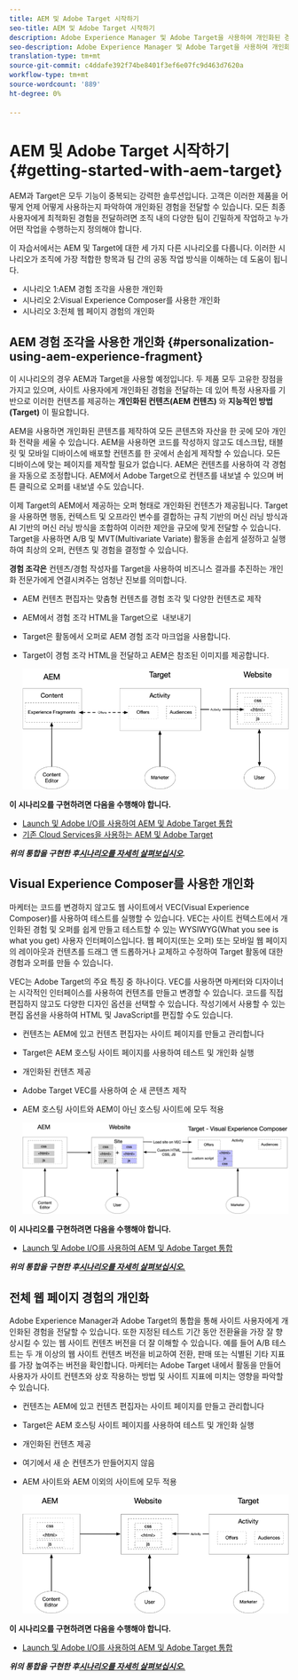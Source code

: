 ```yaml
---
title: AEM 및 Adobe Target 시작하기
seo-title: AEM 및 Adobe Target 시작하기
description: Adobe Experience Manager 및 Adobe Target을 사용하여 개인화된 경험을 제작 및 전달하는 방법을 보여주는 엔드 투 엔드 튜토리얼 이 튜토리얼에서는 전체 프로세스에 관여하는 다양한 성격과 이들이 어떻게 서로 공동 작업하는지에 대해서도 살펴봅니다
seo-description: Adobe Experience Manager 및 Adobe Target을 사용하여 개인화된 경험을 제작 및 전달하는 방법을 보여주는 엔드 투 엔드 튜토리얼 이 튜토리얼에서는 전체 프로세스에 관여하는 다양한 성격과 이들이 어떻게 서로 공동 작업하는지에 대해서도 살펴봅니다
translation-type: tm+mt
source-git-commit: c4ddafe392f74be8401f3ef6e07fc9d463d7620a
workflow-type: tm+mt
source-wordcount: '889'
ht-degree: 0%

---
```



# AEM 및 Adobe Target 시작하기 {#getting-started-with-aem-target}

AEM과 Target은 모두 기능이 중복되는 강력한 솔루션입니다. 고객은 이러한 제품을 어떻게 언제 어떻게 사용하는지 파악하여 개인화된 경험을 전달할 수 있습니다. 모든 최종 사용자에게 최적화된 경험을 전달하려면 조직 내의 다양한 팀이 긴밀하게 작업하고 누가 어떤 작업을 수행하는지 정의해야 합니다.

이 자습서에서는 AEM 및 Target에 대한 세 가지 다른 시나리오를 다룹니다. 이러한 시나리오가 조직에 가장 적합한 항목과 팀 간의 공동 작업 방식을 이해하는 데 도움이 됩니다.

* 시나리오 1:AEM 경험 조각을 사용한 개인화
* 시나리오 2:Visual Experience Composer를 사용한 개인화
* 시나리오 3:전체 웹 페이지 경험의 개인화

## AEM 경험 조각을 사용한 개인화 {#personalization-using-aem-experience-fragment}

이 시나리오의 경우 AEM과 Target을 사용할 예정입니다. 두 제품 모두 고유한 장점을 가지고 있으며, 사이트 사용자에게 개인화된 경험을 전달하는 데 있어 특정 사용자를 기반으로 이러한 컨텐츠를 제공하는 **개인화된 컨텐츠(AEM 컨텐츠)** 와 **지능적인 방법(Target)** 이 필요합니다.

AEM을 사용하면 개인화된 콘텐츠를 제작하여 모든 콘텐츠와 자산을 한 곳에 모아 개인화 전략을 세울 수 있습니다. AEM을 사용하면 코드를 작성하지 않고도 데스크탑, 태블릿 및 모바일 디바이스에 배포할 컨텐츠를 한 곳에서 손쉽게 제작할 수 있습니다. 모든 디바이스에 맞는 페이지를 제작할 필요가 없습니다. AEM은 컨텐츠를 사용하여 각 경험을 자동으로 조정합니다. AEM에서 Adobe Target으로 컨텐츠를 내보낼 수 있으며 버튼 클릭으로 오퍼를 내보낼 수도 있습니다.

이제 Target의 AEM에서 제공하는 오퍼 형태로 개인화된 컨텐츠가 제공됩니다. Target을 사용하면 행동, 컨텍스트 및 오프라인 변수를 결합하는 규칙 기반의 머신 러닝 방식과 AI 기반의 머신 러닝 방식을 조합하여 이러한 제안을 규모에 맞게 전달할 수 있습니다.  Target을 사용하면 A/B 및 MVT(Multivariate Variate) 활동을 손쉽게 설정하고 실행하여 최상의 오퍼, 컨텐츠 및 경험을 결정할 수 있습니다.

**경험 조각은** 컨텐츠/경험 작성자를 Target을 사용하여 비즈니스 결과를 추진하는 개인화 전문가에게 연결시켜주는 엄청난 진보를 의미합니다.

* AEM 컨텐츠 편집자는 맞춤형 컨텐츠를 경험 조각 및 다양한 컨텐츠로 제작
* AEM에서 경험 조각 HTML을 Target으로 &#x200B; 내보내기
* Target&#x200B;은 활동에서 오퍼로 AEM 경험 조각 마크업을 사용합니다.
* Target이 경험 조각 HTML을 전달하고 AEM은 참조된 이미지를 제공합니다.

   ![경험 조각 다이어그램을 사용한 개인화](assets/personalization-use-case-1/use-case-1-diagram.png)

**이 시나리오를 구현하려면 다음을 수행해야 합니다.**

* [Launch 및 Adobe I/O를 사용하여 AEM 및 Adobe Target 통합](./implementation.md#integrating-aem-target-options)
* [기존 Cloud Services을 사용하는 AEM 및 Adobe Target](./implementation.md#integrating-aem-target-options)

***위의 통합을 구현한 후[시나리오를 자세히 살펴보십시오](./personalization-use-case-1.md).***

## Visual Experience Composer를 사용한 개인화

마케터는 코드를 변경하지 않고도 웹 사이트에서 VEC(Visual Experience Composer)를 사용하여 테스트를 실행할 수 있습니다. VEC는 사이트 컨텍스트에서 개인화된 경험 및 오퍼를 쉽게 만들고 테스트할 수 있는 WYSIWYG(What you see is what you get) 사용자 인터페이스입니다. 웹 페이지(또는 오퍼) 또는 모바일 웹 페이지의 레이아웃과 컨텐츠를 드래그 앤 드롭하거나 교체하고 수정하여 Target 활동에 대한 경험과 오퍼를 만들 수 있습니다.

VEC는 Adobe Target의 주요 특징 중 하나이다. VEC를 사용하면 마케터와 디자이너는 시각적인 인터페이스를 사용하여 컨텐츠를 만들고 변경할 수 있습니다. 코드를 직접 편집하지 않고도 다양한 디자인 옵션을 선택할 수 있습니다. 작성기에서 사용할 수 있는 편집 옵션을 사용하여 HTML 및 JavaScript를 편집할 수도 있습니다.

* 컨텐츠는 AEM에 있고 컨텐츠 편집자는 사이트 페이지를 만들고 관리합니다
* Target은 AEM 호스팅 사이트 페이지를 사용하여 테스트 및 개인화 실행
* 개인화된 컨텐츠 제공
* Adobe Target VEC를 사용하여 순 새 콘텐츠 제작
* AEM 호스팅 사이트와 AEM이 아닌 호스팅 사이트에 모두 적용

   ![Visual Experience Composer 다이어그램을 사용한 개인화](assets/personalization-use-case-3/use-case-diagram-3.png)

**이 시나리오를 구현하려면 다음을 수행해야 합니다.**

* [Launch 및 Adobe I/O를 사용하여 AEM 및 Adobe Target 통합](./implementation.md#integrating-aem-target-options)

***위의 통합을 구현한 후[시나리오를 자세히 살펴보십시오.](./personalization-use-case-3.md)***

## 전체 웹 페이지 경험의 개인화

Adobe Experience Manager과 Adobe Target의 통합을 통해 사이트 사용자에게 개인화된 경험을 전달할 수 있습니다. 또한 지정된 테스트 기간 동안 전환율을 가장 잘 향상시킬 수 있는 웹 사이트 컨텐츠 버전을 더 잘 이해할 수 있습니다. 예를 들어 A/B 테스트는 두 개 이상의 웹 사이트 컨텐츠 버전을 비교하여 전환, 판매 또는 식별된 기타 지표를 가장 높여주는 버전을 확인합니다. 마케터는 Adobe Target 내에서 활동을 만들어 사용자가 사이트 컨텐츠와 상호 작용하는 방법 및 사이트 지표에 미치는 영향을 파악할 수 있습니다.

* 컨텐츠는 AEM에 있고 컨텐츠 편집자는 사이트 페이지를 만들고 관리합니다
* Target은 AEM 호스팅 사이트 페이지를 사용하여 테스트 및 개인화 실행
* 개인화된 컨텐츠 제공
* 여기에서 새 순 컨텐츠가 만들어지지 않음
* AEM 사이트와 AEM 이외의 사이트에 모두 적용

   ![다이어그램](assets/personalization-use-case-2/use-case-2-diagram.png)

**이 시나리오를 구현하려면 다음을 수행해야 합니다.**

* [Launch 및 Adobe I/O를 사용하여 AEM 및 Adobe Target 통합](./implementation.md#integrating-aem-target-options)

***위의 통합을 구현한 후[시나리오를 자세히 살펴보십시오.](./personalization-use-case-2.md)***
